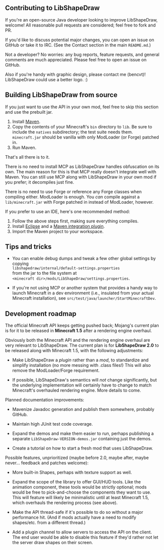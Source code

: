 ## Contributing to LibShapeDraw

If you're an open-source Java developer looking to improve LibShapeDraw,
welcome! All reasonable pull requests are considered; feel free to fork and PR.

If you'd like to discuss potential major changes, you can open an issue on
GitHub or take it to IRC. (See the Contact section in the main `README.md`.)

Not a developer? No worries: any bug reports, feature requests, and general
comments are much appreciated. Please feel free to open an issue on GitHub.

Also if you're handy with graphic design, please contact me (bencvt)!
LibShapeDraw could use a better logo. :)

## Building LibShapeDraw from source

If you just want to use the API in your own mod, feel free to skip this section
and use the prebuilt jar.

1.  Install [Maven](http://maven.apache.org/).
2.  Copy the contents of your Minecraft's `bin` directory to `lib`. Be sure to
    include the `natives` subdirectory; the test suite needs them.
    `minecraft.jar` should be vanilla with only ModLoader (or Forge) patched in.
3.  Run Maven.

That's all there is to it.

There is no need to install MCP as LibShapeDraw handles obfuscation on its own.
The main reason for this is that MCP really doesn't integrate well with Maven.
You can still use MCP along with LibShapeDraw in your own mod if you prefer; it
decompiles just fine.

There is no need to use Forge or reference any Forge classes when compiling
either. ModLoader is enough. You *can* compile against a `lib/minecraft.jar`
with Forge patched in instead of ModLoader, however.

If you prefer to use an IDE, here's one recommended method:

1.  Follow the above steps first, making sure everything compiles.
2.  Install [Eclipse](http://www.eclipse.org/) and a
    [Maven integration plugin](http://wiki.eclipse.org/M2E).
3.  Import the Maven project to your workspace.

## Tips and tricks

 +  You can enable debug dumps and tweak a few other global settings by copying  
    `libshapedraw/internal/default-settings.properties`  
    from the jar to the file system at  
    `<minecraft dir>/mods/LibShapeDraw/settings.properties`.

 +  If you're not using MCP or another system that provides a handy way to
    launch Minecraft in a dev environment (i.e., insulated from your actual
    Minecraft installation), see
    `src/test/java/launcher/StartMinecraftDev`.

## Development roadmap

The official Minecraft API keeps getting pushed back; Mojang's current plan is
for it to be released in **Minecraft 1.5** after a rendering engine overhaul.

Obviously both the Minecraft API and the rendering engine overhaul are very
relevant to LibShapeDraw. The current plan is for **LibShapeDraw 2.0** to be
released along with Minecraft 1.5, with the following adjustments:

 +  Make LibShapeDraw a *plugin* rather than a *mod*, to standardize and
    simplify installation (no more messing with .class files!) This will also
    remove the ModLoader/Forge requirement.

 +  If possible, LibShapeDraw's semantics will *not* change significantly, but
    the underlying implementation will certainly have to change to match
    Minecraft's overhauled rendering engine. More details to come.

Planned documentation improvements:

 +  Mavenize Javadoc generation and publish them somewhere, probably GitHub.

 +  Maintain high JUnit test code coverage.

 +  Expand the demos and make them easier to run, perhaps publishing a separate
    `LibShapeDraw-VERSION-demos.jar` containing just the demos.

 +  Create a tutorial on how to start a fresh mod that uses LibShapeDraw.

Possible features, unprioritized (maybe before 2.0, maybe after, maybe never...
feedback and patches welcome):

 +  More built-in Shapes, perhaps with texture support as well.

 +  Expand the scope of the library to offer GUI/HUD tools. Like the animation
    component, these tools would be strictly optional; mods would be free to
    pick-and-choose the components they want to use. This will feature will
    likely be minimalistic until at least Minecraft 1.5, which overhauls the
    rendering process (see above).

 +  Make the API thread-safe if it's possible to do so without a major
    performance hit. (And if mods actually have a need to modify shapes/etc.
    from a different thread.)

 +  Add a plugin channel to allow servers to access the API on the client.
    The end user would be able to disable this feature if they'd rather not let
    the server draw shapes on their screen.
